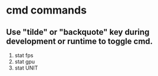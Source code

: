 # cmd commands

## Use "tilde" or "backquote" key during development or runtime to toggle cmd.

1. stat fps 
2. stat gpu
3. stat UNIT

